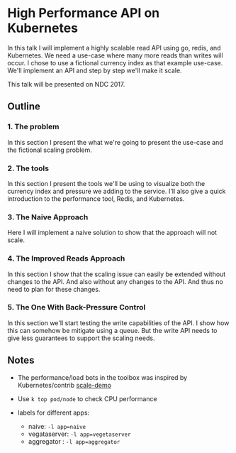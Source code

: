 # High Performance API on Kubernetes

In this talk I will implement a highly scalable read API using go, redis, and Kubernetes. We need a use-case where many more reads than writes will occur. I chose to use a fictional currency index as that example use-case. We'll implement an API and step by step we'll make it scale.

This talk will be presented on NDC 2017.

## Outline

### 1\. The problem

In this section I present the what we're going to present the use-case and the fictional scaling problem.

### 2\. The tools

In this section I present the tools we'll be using to visualize both the currency index and pressure we adding to the service. I'll also give a quick introduction to the performance tool, Redis, and Kubernetes.

### 3\. The Naive Approach

Here I will implement a naive solution to show that the approach will not scale.

### 4\. The Improved Reads Approach

In this section I show that the scaling issue can easily be extended without changes to the API. And also without any changes to the API. And thus no need to plan for these changes.

### 5\. The One With Back-Pressure Control

In this section we'll start testing the write capabilities of the API. I show how this can somehow be mitigate using a queue. But the write API needs to give less guarantees to support the scaling needs.

## Notes

- The performance/load bots in the toolbox was inspired by Kubernetes/contrib [scale-demo](http://blog.kubernetes.io/2015/11/one-million-requests-per-second-dependable-and-dynamic-distributed-systems-at-scale.html)

- Use `k top pod/node` to check CPU performance

- labels for different apps:

  - naive: `-l app=naive`
  - vegataserver: `-l app=vegetaserver`
  - aggregator : `-l app=aggregator`
